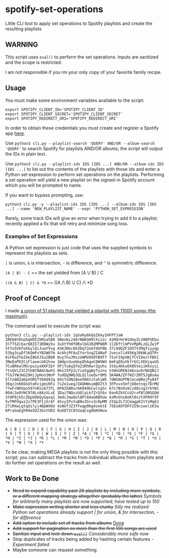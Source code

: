 # spotify-set-operations

Little CLI tool to apply set operations to Spotify playlists and create the resulting playlists

## WARNING
This script uses `eval()` to perform the set operations. Inputs are sanitized and the scope is restricted.

I am not responsible if you rm your only copy of your favorite family recipe.

## Usage

You must make some environment variables available to the script:

```shell
export SPOTIPY_CLIENT_ID='SPOTIPY_CLIENT_ID'
export SPOTIPY_CLIENT_SECRET='SPOTIPY_CLIENT_SECRET'
export SPOTIPY_REDIRECT_URI='SPOTIPY_REDIRECT_URI'
```
In order to obtain these credentials you must create and register a Spotify app [here](https://developer.spotify.com/dashboard/applications).

Use `python3 cli.py --playlist-search 'QUERY' AND/OR --album-search 'QUERY'` to search Spotify for playlists AND/OR albums; the script will output the IDs in plain text.

Use `python3 cli.py --playlist-ids IDS [IDS ...] AND/OR --album-ids IDS [IDS ...]` to list out the contents of the playlists with those ids and enter a Python set expression to perform set operations on the playlists. Performing a set operation will yield a new playlist on the signed-in Spotify account which you will be prompted to name.

If you want to bypass prompting, use:

`python3 cli.py -y --playlist-ids IDS [IDS ...] --album-ids IDS [IDS ...] --name 'NEW_PLAYLIST_NAME' --expr 'PYTHON_SET_EXPRESSION'`

Rarely, some track IDs will give an error when trying to add it to a playlist; recently applied a fix that will retry and minimize song loss.


### Examples of Set Expressions
A Python set expression is just code that uses the supplied symbols to represent the playlists as sets.

`|` is union, `&` is intersection, `-` is difference, and `^` is symmetric difference.

`(A | B) - C` == the set yielded from (A \\/ B) / C

`((A & B) | C) & *D` == ((A /\ B) \\/ C) /\ *D

## Proof of Concept

I made [a union of 51 playists that yielded a playlist with 11000 songs (the maximum)](https://open.spotify.com/playlist/6sRQJW3gwK0DwfSAhEzQHl?si=ab671f46bb064786).

The command used to execute the script was:

```shell
python3 cli.py --playlist-ids 1qVaRy6kQoZkkyIHFPfJsW 2REb6YDnp5qH9IIkMza580 5NenbL246rNAKGH9lXiixc 4iMdrHrW1OmyZLV8BPUEbu 3lfT5ZcbarQ8ZI71RDWy5u 3uXtYhHfORolbG302MPW8M 1lZDftlmPVvMpRLzGLZwjP 5tYo5VbfokbyldiJuwYVvg 4SK3HGc8kZDq72obfdGFNb 37i9dQZF1DX7V3MgTiyyqp 53bg3syDf3kQmPxYN2W07m 4c6hjPFAuIYorSnqZIANaP 2veco7i495KgJ0kWLpQTRr 0iF6oZYeZXeI86XJ5u2BbR 0vy7nuJMzzUAMV0XOYB9T7 75sFI9pXWjTCVI8ezrFBkI 3NeDoPKICiFlaoecUA1hvw 1WdpcUueUepQhAqwCOWVW4 6mFqEOuVk7rbCLXEHjquUG 7CvBRkwlMSrpxzyxKKFIbY 5PjTu6gIFm2SRhRwrZgvhs 3tGy4KkuOX05teizHXxyiL 7tsQViZ1CZtb0CNAmCAwhS 0kx3IPyILYiw5ggWyTyznv 5tWnGRENJmbsav0rNGQN2J 7lGJYWJmG29HjJpHnn3NnP 7udDg9WQJQLQilueQvrOMS 5K4WAJZFfNZrZMf5JgBsAa 5lYx6BZaKpVGM1TYb0d9Jq 69zTxDN28ee5R6tztahjW5 7dW5AGPPBJoceQRejPy84T 36qzJnK6OoUtoRvjgmiNfu 7sZe1uegJ3AQHWsumBDZt3 3FPvvx5mfjD8etnqs7DrMU 77wFrWOVpo597nRxz673TL 6PAZXARur6K049GCwlng5c 67s7BnOu9czd8ingJrkYW1 0O4c3oOYHC970Ln8AzVLxE 3Dai7NQxzUOlaLkfZrQt6v 0anRZkVCcd2rvFBlONSGQH 3t0P8jk5cZ6pUdbQyGqxq1 3mdcJmw8olQPlkHaG6BhUw 4zMvVnx8oKt0sJtXP09Y3F 5vTMFOquz2z7PE3FIjXrAf 4SvyIPxYuBNx3Grv3cRpMM 2tGp2L72CmagpK2tYsMq62 2TiMXwLqtqUilyj4BpWX6U 4sNUf3Z3fFwqp06g4zeetE 75EoA9fDFF259csoelzK3a 6PraGaEghR4e5O23GvtGR3 0u6DT2C8tUaqCxgAbHVWvw
```

The expression used for the union was:

`A | B | C | D | E | F | G | H | I | J | K | L | M | N | O | P | Q | R | S | T | U | V | W | X | Y | Z | *A | *B | *C | *D | *E | *F | *G | *H | *I | *J | *K | *L | *M | *N | *O | *P | *Q | *R | *S | *T | *U | *V | *W | *X | *Y`

To be clear, making MEGA playlists is not the only thing possible with this script; you can subtract the tracks from individual albums from playlists and do further set operations on the result as well.

## Work to Be Done

* ~~Need to expand capability past 26 playlists by including more symbols, or a different mapping strategy altogether (probably the latter)~~ *Symbols for arbitrarily many playlists are now supported; have tested up to 150*
* ~~Make expression writing shorter and less clunky~~ *Silly me realized Python set operations already support | for union, & for intersection, - for difference*
* ~~Add option to include set of tracks from albums~~ [Done](https://github.com/wavecommander/spotify-set-operations/pull/1)
* ~~Add support for pagination so more than the first 100 songs are used~~
* ~~Sanitize input and lock down `eval()`~~ *Considerably more safe now*
* Stop duplicates of tracks being added by hashing certain features - *Experiment failed*
* Maybe someone can request something
